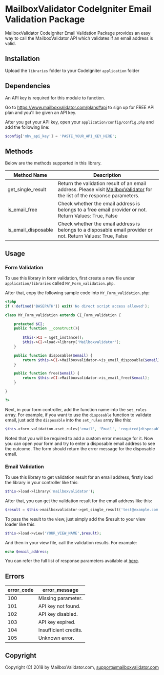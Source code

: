 # MailboxValidator CodeIgniter Email Validation Package

MailboxValidator CodeIgniter Email Validation Package provides an easy way to call the MailboxValidator API which validates if an email address is valid.



## Installation

Upload the ``libraries`` folder to your CodeIgniter ``application`` folder



## Dependencies

An API key is required for this module to function.

Go to https://www.mailboxvalidator.com/plans#api to sign up for FREE API plan and you'll be given an API key.

After you get your API key, open your ``application/config/config.php`` and add the following line:
```php
$config['mbv_api_key'] = 'PASTE_YOUR_API_KEY_HERE';
```



## Methods

Below are the methods supported in this library.

| Method Name         | Description                                                  |
| ------------------- | ------------------------------------------------------------ |
| get_single_result   | Return the validation result of an email address. Please visit [MailboxValidator](https://www.mailboxvalidator.com/api-single-validation) for the list of the response parameters. |
| is_email_free       | Check whether the email address is belongs to a free email provider or not. Return Values: True, False |
| is_email_disposable | Check whether the email address is belongs to a disposable email provider or not. Return Values: True, False |



## Usage

### Form Validation

To use this library in form validation, first create a new file under ``application/libraries`` called ``MY_Form_validation.php``.

After that, copy the following sample code into ``MY_Form_validation.php``:
```php
<?php 
if (!defined('BASEPATH')) exit('No direct script access allowed');

class MY_Form_validation extends CI_Form_validation {

	protected $CI;
	public function __construct(){
    
        $this->CI = &get_instance();
		$this->CI->load->library('Mailboxvalidator');
	}

    public function disposable($email) {
		return $this->CI->Mailboxvalidator->is_email_disposable($email);
	}

    public function free($email) {
		return $this->CI->Mailboxvalidator->is_email_free($email);
	}

}

?>
```

Next, in your form controller, add the function name into the ``set_rules`` array. For example, if you want to use the ``disposable`` function to validate email, just add the ``disposable`` into the ``set_rules`` array like this:

```php
$this->form_validation->set_rules('email', 'Email', 'required|disposable', array('disposable' => 'A disposable email address is detected.'));
```

Noted that you will be required to add a custom error message for it. Now you can open your form and try to enter a disposable email address to see the outcome. The form should return the error message for the disposable email.

### Email Validation

To use this library to get validation result for an email address, firstly load the library in your controller like this:
```php
$this->load->library('mailboxvalidator');
```
After that, you can get the validation result for the email address like this:
```php
$result = $this->mailboxvalidator->get_single_result('test@example.com');
```
To pass the result to the view, just simply add the $result to your view loader like this:
```php
$this->load->view('YOUR_VIEW_NAME',$result);
```
And then in your view file, call the validation results. For example:
```php
echo $email_address;
```
You can refer the full list of response parameters available at [here](https://www.mailboxvalidator.com/api-single-validation).




## Errors

| error_code | error_message         |
| ---------- | --------------------- |
| 100        | Missing parameter.    |
| 101        | API key not found.    |
| 102        | API key disabled.     |
| 103        | API key expired.      |
| 104        | Insufficient credits. |
| 105        | Unknown error.        |



## Copyright

Copyright (C) 2018 by MailboxValidator.com, support@mailboxvalidator.com